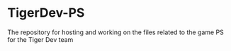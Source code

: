 # TigerDev-PS
The repository for hosting and working on the files related to the game PS for the Tiger Dev team
